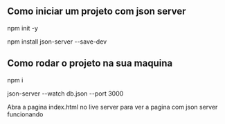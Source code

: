 ## Como iniciar um projeto com json server

npm init -y

npm install json-server --save-dev

## Como rodar o projeto na sua maquina

npm i

json-server --watch db.json --port 3000


Abra a pagina index.html no live server para ver a pagina com json server funcionando
